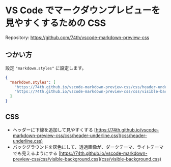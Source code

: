 # VS Code でマークダウンプレビューを見やすくするための CSS

Repository: https://github.com/74th/vscode-markdown-preview-css

## つかい方

設定 `"markdown.styles"` に設定します。

```json
{
  "markdown.styles": [
    "https://74th.github.io/vscode-markdown-preview-css/css/header-underline.css",
    "https://74th.github.io/vscode-markdown-preview-css/css/visible-background.css"
  ]
}
```

## CSS

- ヘッダーに下線を追加して見やすくする [https://74th.github.io/vscode-markdown-preview-css/css/header-underline.css](css/header-underline.css)
- バックグラウンドを灰色にして、透過画像が、ダークテーマ、ライトテーマでも見えるようにする [https://74th.github.io/vscode-markdown-preview-css/css/visible-background.css](css/visible-background.css)
